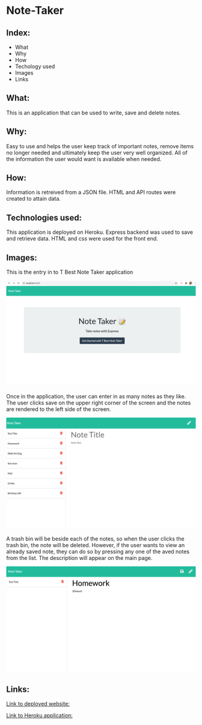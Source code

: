 # Note-Taker
## Index:
- What
- Why
- How
- Techology used
- Images
- Links
## What:
This is an application that can be used to write, save and delete notes.
## Why:
Easy to use and helps the user keep track of important notes, remove items no longer needed and ultimately keep the user very well organized. All of the information the user would want is available when needed.
## How:
Information is retreived from a JSON file. HTML and API routes were created to attain data.
## Technologies used:
This application is deployed on Heroku. Express backend was used to save and retrieve data. HTML and css were used for the front end.
## Images:
This is the entry in to T Best Note Taker application

![screenshot](public/assets/screenshot.png)

Once in the application, the user can enter in as many notes as they like. The user clicks save on the upper right corner of the screen and the notes are rendered to the left side of the screen.

![screenshot](public/assets/list.png)

A trash bin will be beside each of the notes, so when the user clicks the trash bin, the note will be deleted. However, if the user wants to view an already saved note, they can do so by pressing any one of the aved notes from the list. The description will appear on the main page.

![screenshot](public/assets/delete.png) 

## Links:
[Link to deployed website:](https://teresaheidt.github.io/T-Best-Note-Taker/)

[Link to Heroku application:](https://tbestnotetaker.herokuapp.com/)

